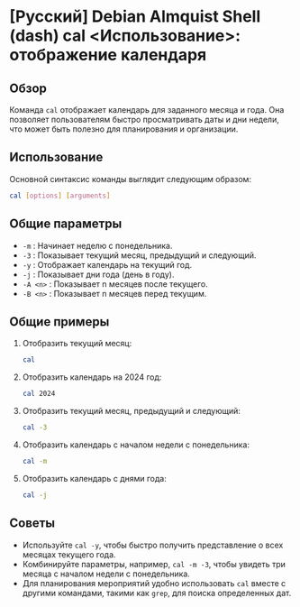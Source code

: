 # [Русский] Debian Almquist Shell (dash) cal <Использование>: отображение календаря

## Обзор
Команда `cal` отображает календарь для заданного месяца и года. Она позволяет пользователям быстро просматривать даты и дни недели, что может быть полезно для планирования и организации.

## Использование
Основной синтаксис команды выглядит следующим образом:

```bash
cal [options] [arguments]
```

## Общие параметры
- `-m` : Начинает неделю с понедельника.
- `-3` : Показывает текущий месяц, предыдущий и следующий.
- `-y` : Отображает календарь на текущий год.
- `-j` : Показывает дни года (день в году).
- `-A <n>` : Показывает n месяцев после текущего.
- `-B <n>` : Показывает n месяцев перед текущим.

## Общие примеры
1. Отобразить текущий месяц:
   ```bash
   cal
   ```

2. Отобразить календарь на 2024 год:
   ```bash
   cal 2024
   ```

3. Отобразить текущий месяц, предыдущий и следующий:
   ```bash
   cal -3
   ```

4. Отобразить календарь с началом недели с понедельника:
   ```bash
   cal -m
   ```

5. Отобразить календарь с днями года:
   ```bash
   cal -j
   ```

## Советы
- Используйте `cal -y`, чтобы быстро получить представление о всех месяцах текущего года.
- Комбинируйте параметры, например, `cal -m -3`, чтобы увидеть три месяца с началом недели с понедельника.
- Для планирования мероприятий удобно использовать `cal` вместе с другими командами, такими как `grep`, для поиска определенных дат.